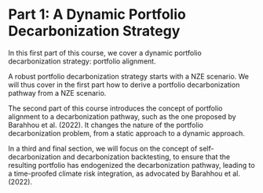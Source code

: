 # Part 1: A Dynamic Portfolio Decarbonization Strategy

In this first part of this course, we cover a dynamic portfolio decarbonization strategy: portfolio alignment.

A robust portfolio decarbonization strategy starts with a NZE scenario. We will thus cover in the first part how to derive a portfolio decarbonization pathway from a NZE scenario.

The second part of this course introduces the concept of portfolio alignment to a decarbonization pathway, such as the one proposed by Barahhou et al. (2022). It changes the nature of the portfolio decarbonization problem, from a static approach to a dynamic approach.

In a third and final section, we will focus on the concept of self-decarbonization and decarbonization backtesting, to ensure that the resulting portfolio has endogenized the decarbonization pathway, leading to a time-proofed climate risk integration, as advocated by Barahhou et al. (2022).
